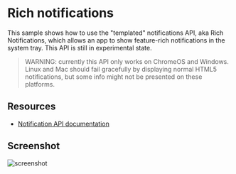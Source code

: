 # Rich notifications

This sample shows how to use the "templated" notifications API,
aka Rich Notifications, which allows an app to show feature-rich notifications 
in the system tray. This API is still in experimental state.


> WARNING: currently this API only works on ChromeOS and Windows. Linux and Mac should fail gracefully by displaying normal HTML5 notifications, but some info might not be presented on these platforms.

## Resources

* [Notification API documentation](http://developer.chrome.com/trunk/apps/notifications.html)

## Screenshot

![screenshot](https://raw.github.com/GoogleChrome/chrome-app-samples/master/rich-notifications/assets/screenshot_1280_800.png)

